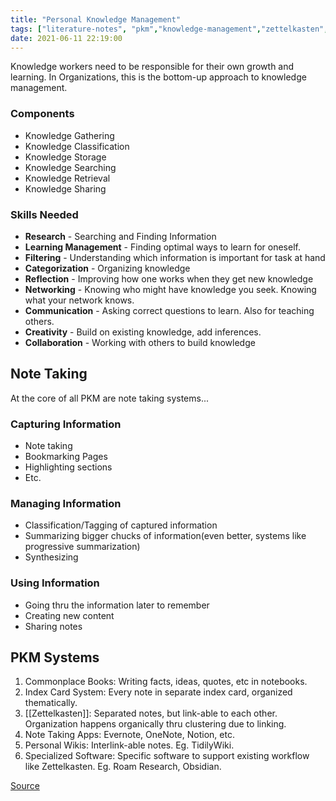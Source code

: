 ```yaml
---
title: "Personal Knowledge Management"
tags: ["literature-notes", "pkm","knowledge-management","zettelkasten","notes" ]
date: 2021-06-11 22:19:00
---
```


Knowledge workers need to be responsible for their own growth and learning. In Organizations, this is the bottom-up approach to knowledge management.

### Components

- Knowledge Gathering
- Knowledge Classification
- Knowledge Storage
- Knowledge Searching
- Knowledge Retrieval
- Knowledge Sharing

### Skills Needed

- **Research** - Searching and Finding Information
- **Learning Management** - Finding optimal ways to learn for oneself.
- **Filtering** - Understanding which information is important for task at hand
- **Categorization** - Organizing knowledge
- **Reflection** - Improving how one works when they get new knowledge
- **Networking** - Knowing who might have knowledge you seek. Knowing what your network knows.
- **Communication** - Asking correct questions to learn. Also for teaching others.
- **Creativity** - Build on existing knowledge, add inferences.
- **Collaboration** - Working with others to build knowledge

## Note Taking

At the core of all PKM are note taking systems...

### Capturing Information

- Note taking
- Bookmarking Pages
- Highlighting sections
- Etc.

### Managing Information

- Classification/Tagging of captured information
- Summarizing bigger chucks of information(even better, systems like progressive summarization)
- Synthesizing

### Using Information

- Going thru the information later to remember
- Creating new content
- Sharing notes

## PKM Systems

1. Commonplace Books: Writing facts, ideas, quotes, etc in notebooks.
2. Index Card System: Every note in separate index card, organized thematically.
3. [[Zettelkasten]]: Separated notes, but link-able to each other. Organization happens organically thru clustering due to linking.
4. Note Taking Apps: Evernote, OneNote, Notion, etc.
5. Personal Wikis: Interlink-able notes. Eg. TidilyWiki.
6. Specialized Software: Specific software to support existing workflow like Zettelkasten. Eg. Roam Research, Obsidian.

[Source](https://priydevadethan.wordpress.com/2021/06/11/personal-knowledge-management-systems/)